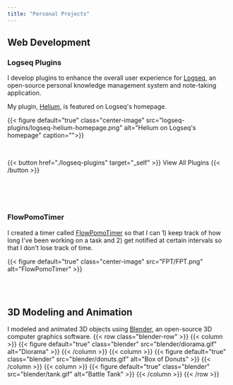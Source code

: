```yaml
---
title: "Personal Projects"
---
```

## Web Development
### Logseq Plugins
I develop plugins to enhance the overall user experience for <a class="external-link" href="https://logseq.com/">Logseq</a>, an open-source personal knowledge management system and note-taking application. 

My plugin, <a class="external-link" href="https://github.com/vyleung/logseq-helium-plugin">Helium</a>, is featured on Logseq's homepage.

{{< figure default="true" class="center-image" src="logseq-plugins/logseq-helium-homepage.png" alt="Helium on Logseq's homepage" caption="">}}

<br>

{{< button href="./logseq-plugins" target="_self" >}}
View All Plugins
{{< /button >}}

<br>
<br>
<br>

### FlowPomoTimer
I created a timer called <a class="external-link" href="https://vyleung.github.io/FlowPomoTimer/">FlowPomoTimer</a> so that I can 1) keep track of how long I've been working on a task and 2) get notified at certain intervals so that I don't lose track of time.

{{< figure default="true" class="center-image" src="FPT/FPT.png" alt="FlowPomoTimer" >}}

<br>
<br>

## 3D Modeling and Animation
I modeled and animated 3D objects using <a class="external-link" href="https://www.blender.org/">Blender</a>, an open-source 3D computer graphics software.
{{< row class="blender-row" >}}
    {{< column >}}
        {{< figure default="true" class="blender" src="blender/diorama.gif" alt="Diorama" >}}
    {{< /column >}}
    {{< column >}}
        {{< figure default="true" class="blender" src="blender/donuts.gif" alt="Box of Donuts" >}}
    {{< /column >}}
    {{< column >}}
        {{< figure default="true" class="blender" src="blender/tank.gif" alt="Battle Tank" >}}
    {{< /column >}}
{{< /row >}}
<br>